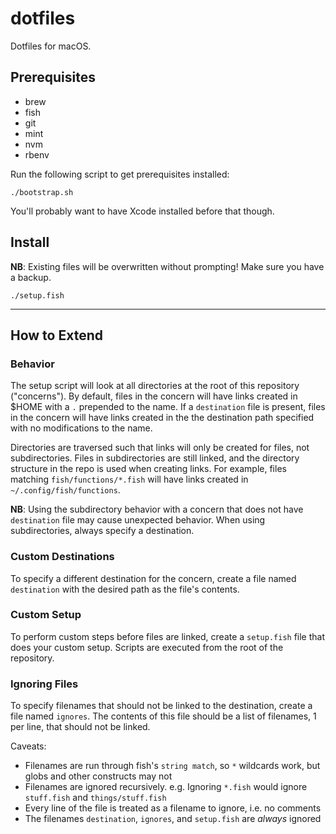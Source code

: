 # dotfiles

Dotfiles for macOS.

## Prerequisites

- brew
- fish
- git
- mint
- nvm
- rbenv

Run the following script to get prerequisites installed:

```
./bootstrap.sh
```

You'll probably want to have Xcode installed before that though.

## Install

**NB**: Existing files will be overwritten without prompting! Make sure you have a backup.

```
./setup.fish
```

----

## How to Extend

### Behavior

The setup script will look at all directories at the root of this repository ("concerns").
By default, files in the concern will have links created in $HOME with a `.` prepended to the name.
If a `destination` file is present, files in the concern will have links created in the the destination path specified with no modifications to the name.

Directories are traversed such that links will only be created for files, not subdirectories.
Files in subdirectories are still linked, and the directory structure in the repo is used when creating links.
For example, files matching `fish/functions/*.fish` will have links created in `~/.config/fish/functions`.

**NB**: Using the subdirectory behavior with a concern that does not have `destination` file may cause unexpected behavior. When using subdirectories, always specify a destination.

### Custom Destinations

To specify a different destination for the concern, create a file named `destination` with the desired path as the file's contents.

### Custom Setup

To perform custom steps before files are linked, create a `setup.fish` file that does your custom setup.
Scripts are executed from the root of the repository.

### Ignoring Files

To specify filenames that should not be linked to the destination, create a file named `ignores`.
The contents of this file should be a list of filenames, 1 per line, that should not be linked.

Caveats:

- Filenames are run through fish's `string match`, so `*` wildcards work, but globs and other constructs may not
- Filenames are ignored recursively. e.g. Ignoring `*.fish` would ignore `stuff.fish` and `things/stuff.fish`
- Every line of the file is treated as a filename to ignore, i.e. no comments
- The filenames `destination`, `ignores`, and `setup.fish` are _always_ ignored
